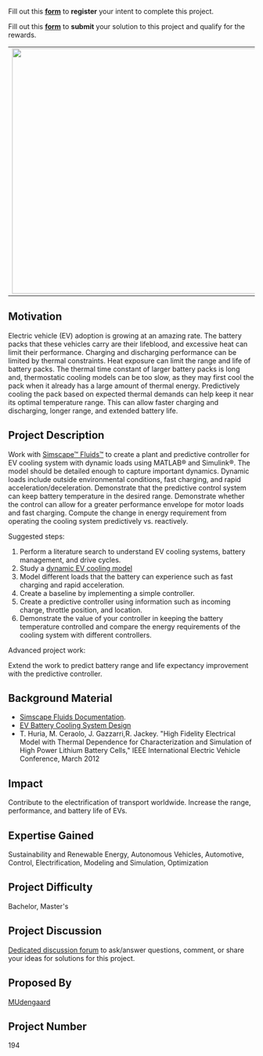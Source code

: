 Fill out this <strong>[form](https://www.mathworks.com/academia/student-challenge/mathworks-excellence-in-innovation-signup.html?tfa_1=Predictive%20Electric%20Vehicle%20Cooling&tfa_2=194)</strong> to **register** your intent to complete this project.

Fill out this <strong>[form](https://www.mathworks.com/academia/student-challenge/mathworks-excellence-in-innovation-submission-form.html?tfa_1=Predictive%20Electric%20Vehicle%20Cooling&tfa_2=194)</strong> to **submit** your solution to this project and qualify for the rewards.

<table>
<td><img src="https://gist.githubusercontent.com/robertogl/e0115dc303472a9cfd52bbbc8edb7665/raw/electricVehicle.jpg"  width=500 /></td>
<td><p><h1>Predictive Electric Vehicle Cooling</h1></p>
<p> Improve range, performance, and battery life by designing a cooling algorithm that keep EV battery packs cool when they need it most.</p>
</table>

## Motivation

Electric vehicle (EV) adoption is growing at an amazing rate. The battery packs that these vehicles carry are their lifeblood, and excessive heat can limit their performance.
Charging and discharging performance can be limited by thermal constraints. Heat exposure can limit the range and life of battery packs. The thermal time constant of larger battery packs is long and, thermostatic cooling models can be too slow, as they may first cool the pack when it already has a large amount of thermal energy.
Predictively cooling the pack based on expected thermal demands can help keep it near its optimal temperature range. This can allow faster charging and discharging, longer range, and extended battery life.

## Project Description

Work with [Simscape™ Fluids™](https://www.mathworks.com/products/simscape-fluids.html) to create a plant and predictive controller for EV cooling system with dynamic loads using MATLAB® and Simulink®. 
The model should be detailed enough to capture important dynamics. Dynamic loads include outside environmental conditions, fast charging, and rapid acceleration/deceleration. Demonstrate that the predictive control system can keep battery temperature in the desired range. Demonstrate whether the control can allow for a greater performance envelope for motor loads and fast charging. Compute the change in energy requirement from operating the cooling system predictively vs. reactively.

Suggested steps:
1.	Perform a literature search to understand EV cooling systems, battery management, and drive cycles.
2.	Study a [dynamic EV cooling model](https://www.mathworks.com/help/hydro/ug/ev-battery-cooling.html)
3.	Model different loads that the battery can experience such as fast charging and rapid acceleration.
4.	Create a baseline by implementing a simple controller.
5.	Create a predictive controller using information such as incoming charge, throttle position, and location.
6.	Demonstrate the value of your controller in keeping the battery temperature controlled and compare the energy requirements of the cooling system with different controllers.

Advanced project work:

Extend the work to predict battery range and life expectancy improvement with the predictive controller.


## Background Material

- [Simscape Fluids Documentation](https://www.mathworks.com/help/physmod/hydro/index.html).
- [EV Battery Cooling System Design](https://www.mathworks.com/help/hydro/ug/EVBatteryCoolingSystemDesign.html)
- T. Huria, M. Ceraolo, J. Gazzarri,R. Jackey. "High Fidelity Electrical Model with Thermal Dependence for Characterization and Simulation of High Power Lithium Battery Cells," IEEE International Electric Vehicle Conference, March 2012



## Impact

Contribute to the electrification of transport worldwide. Increase the range, performance, and battery life of EVs.

## Expertise Gained 

Sustainability and Renewable Energy, Autonomous Vehicles, Automotive, Control, Electrification, Modeling and Simulation, Optimization


## Project Difficulty

Bachelor, Master's

## Project Discussion

[Dedicated discussion forum](https://github.com/mathworks/MathWorks-Excellence-in-Innovation/discussions/25) to ask/answer questions, comment, or share your ideas for solutions for this project.

## Proposed By

[MUdengaard](https://github.com/MUdengaard)

## Project Number

194
